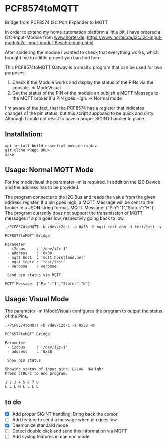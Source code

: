 # PCF8574toMQTT
Bridge from PCF8574 I2C Port Expander to MQTT

In order to extend my home automation platform a little bit, i have ordered a I2C-Input-Module from www.horter.de. https://www.horter.de/i2c/i2c-input-modul/i2c-input-modul-Beschreibung.html

After soldering the module I wanted to check that everything works, which brought me to a little project you can find here.

This PCF8574toMQTT Gatway is a small c program that can be used for two purposes.

1. Check if the Module works and display the status of the PINs via the console. => ModeVisual
2. Get the status of the PIN of the module an publish a MQTT Message to the MQTT broker if a PIN goes High. => Normal mode

I'm aware of the fact, that the PCF8574 has a register that indicates changes of the pin status, but this script supposed to be quick and dirty. Although I could not resist to have a proper SIGINT handler in place.

## Installation:

```
apt install build-essential mosquitto-dev
git clone <Repo URL>
make
```

## Usage: Normal MQTT Mode

For the modevisual the parameter -m is required. In addition the I2C Device and the address has to be provided.

The program connects to the I2C Bus and reads the value from the given address register. If a pin goes high, a MQTT Message will be sent to the broker in a JSON string format. MQTT Message: {"Pin":"1","Status":"H"}. The program currently does not support the transmission of MQTT messages if a pin goes low, respectivly going back to low.

```
./PCF8574toMQTT -b /dev/i2c-1 -a 0x38 -h mqtt.test.com -t test/test -v

PCF8577toMQTT Bridge

Parameter
 - i2cbus     : '/dev/i2c-1'
 - address    : '0x38'
 - mqtt host  : 'mqtt.horstland.net'
 - mqtt topic : 'test/test'
 - verbose    : verbose

 Send pin status via MQTT

MQTT Message: {"Pin":"1","Status":"H"}
```

## Usage: Visual Mode

The parameter -m (ModeVisual) configures the program to output the status of the Pins.

```
./PCF8574toMQTT -b /dev/i2c-1 -a 0x38 -m

PCF8577toMQTT Bridge

Parameter
 - i2cbus     : '/dev/i2c-1'
 - address    : '0x38'

 Show pin status 

Showing status of input pins. L=Low  H=High:
Press CTRL-C to end program.

1 2 3 4 5 6 7 8
L L L H L L L L
```
## to do 

- [x] Add proper SIGINT handling. Bring back the cursor.
- [ ] Add feature to send a message when pin goes low
- [x] Daemonize standard mode
- [ ] Detect double click and send this information via MQTT
- [ ] Add syslog features in daemon mode
